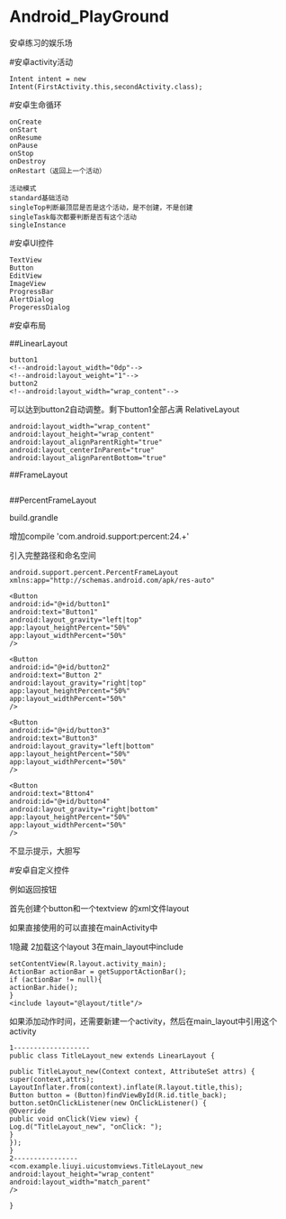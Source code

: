 # Android_PlayGround

安卓练习的娱乐场

#安卓activity活动
```
Intent intent = new 
Intent(FirstActivity.this,secondActivity.class);
```


#安卓生命循环
```
onCreate
onStart
onResume
onPause
onStop
onDestroy
onRestart（返回上一个活动）

活动模式
standard基础活动
singleTop判断最顶层是否是这个活动，是不创建，不是创建
singleTask每次都要判断是否有这个活动
singleInstance

```
#安卓UI控件
```
TextView
Button
EditView
ImageView
ProgressBar
AlertDialog
ProgeressDialog

```
#安卓布局

##LinearLayout

```
button1
<!--android:layout_width="0dp"-->
<!--android:layout_weight="1"-->
button2
<!--android:layout_width="wrap_content"-->

```
可以达到button2自动调整。剩下button1全部占满
RelativeLayout

```
android:layout_width="wrap_content"
android:layout_height="wrap_content"
android:layout_alignParentRight="true"
android:layout_centerInParent="true"
android:layout_alignParentBottom="true"
```

##FrameLayout

```

```

##PercentFrameLayout

build.grandle

增加compile 'com.android.support:percent:24.+'

引入完整路径和命名空间

```
android.support.percent.PercentFrameLayout
xmlns:app="http://schemas.android.com/apk/res-auto"

<Button
android:id="@+id/button1"
android:text="Button1"
android:layout_gravity="left|top"
app:layout_heightPercent="50%"
app:layout_widthPercent="50%"
/>

<Button
android:id="@+id/button2"
android:text="Button 2"
android:layout_gravity="right|top"
app:layout_heightPercent="50%"
app:layout_widthPercent="50%"
/>

<Button
android:id="@+id/button3"
android:text="Button3"
android:layout_gravity="left|bottom"
app:layout_heightPercent="50%"
app:layout_widthPercent="50%"
/>

<Button
android:text="Btton4"
android:id="@+id/button4"
android:layout_gravity="right|bottom"
app:layout_heightPercent="50%"
app:layout_widthPercent="50%"
/>
```
不显示提示，大胆写

#安卓自定义控件

例如返回按钮

首先创建个button和一个textview  的xml文件layout

如果直接使用的可以直接在mainActivity中

1隐藏  2加载这个layout 3在main_layout中include

```
setContentView(R.layout.activity_main);
ActionBar actionBar = getSupportActionBar();
if (actionBar != null){
actionBar.hide();
}
<include layout="@layout/title"/>

```
如果添加动作时间，还需要新建一个activity，然后在main_layout中引用这个activity

```
1-------------------
public class TitleLayout_new extends LinearLayout {

public TitleLayout_new(Context context, AttributeSet attrs) {
super(context,attrs);
LayoutInflater.from(context).inflate(R.layout.title,this);
Button button = (Button)findViewById(R.id.title_back);
button.setOnClickListener(new OnClickListener() {
@Override
public void onClick(View view) {
Log.d("TitleLayout_new", "onClick: ");
}
});
}
2----------------
<com.example.liuyi.uicustomviews.TitleLayout_new
android:layout_height="wrap_content"
android:layout_width="match_parent"
/>

}

```
